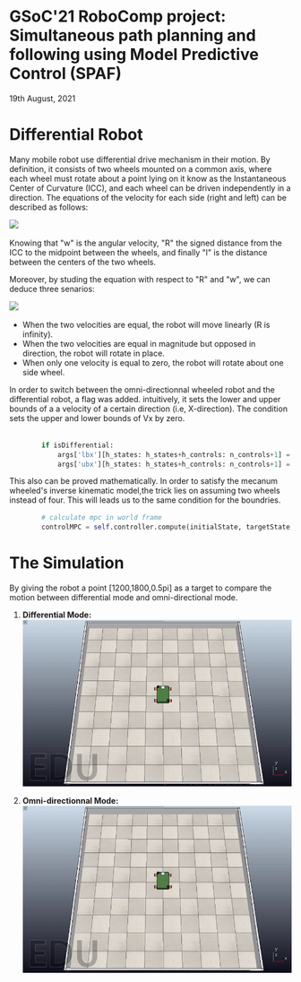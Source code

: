 # GSoC'21 RoboComp project: Simultaneous path planning and following using Model Predictive Control (SPAF)

19th August, 2021

# Differential Robot
Many mobile robot use differential drive mechanism in their motion. By definition, it consists of two wheels mounted on a common axis, where each wheel must rotate about a point lying on it know as the Instantaneous Center of Curvature (ICC), and each wheel can be driven independently in a direction. The equations of the velocity for each side (right and left) can be described as follows: 

<img src="https://latex.codecogs.com/gif.latex?\bg_white&space;\begin{equation}&space;\color{black}&space;\begin{aligned}&space;v_r&space;=&space;w&space;(R&space;&plus;&space;l/2)&space;\\&space;v_l&space;=&space;w&space;(R&space;-&space;l/2)&space;\end{aligned}&space;\end{equation}" />

Knowing that "w" is the angular velocity, "R" the signed distance from the ICC to the midpoint between the wheels, and finally "l" is the distance between the centers of the two wheels.

Moreover, by studing the equation with respect to "R" and "w", we can deduce three senarios:

<img src="https://latex.codecogs.com/gif.latex?\bg_white&space;\begin{equation}&space;\color{black}&space;\begin{aligned}&space;R&space;=&space;\frac&space;{1}{2}&space;\frac{v_r&plus;v_l}{v_r-v_l}&space;\\&space;w&space;=&space;\frac&space;{v_r-v_l&space;}{l}&space;\end{aligned}&space;\end{equation}" />

- When the two velocities are equal, the robot will move linearly (R is infinity).
- When the two velocities are equal in magnitude but opposed in direction, the robot will rotate in place.
- When only one velocity is equal to zero, the robot will rotate about one side wheel.

In order to switch between the omni-directionnal wheeled robot and the differential robot, a flag was added. intuitively, it sets the lower and upper bounds of a a velocity of a certain direction (i.e, X-direction). The condition sets the upper and lower bounds of Vx by zero.

```python

        if isDifferential:
            args['lbx'][h_states: h_states+h_controls: n_controls+1] = 0
            args['ubx'][h_states: h_states+h_controls: n_controls+1] = 0
```
This also can be proved mathematically. In order to satisfy the mecanum wheeled's inverse kinematic model,the trick lies on assuming two wheels instead of four. This will leads us to the same condition for the boundries.

```python
        # calculate mpc in world frame
        controlMPC = self.controller.compute(initialState, targetState, controlState, isDifferential=True)
```
# The Simulation
By giving the robot a point [1200,1800,0.5pi] as a target to compare the motion between differential mode and omni-directional mode.
1. **Differential Mode:**
![diff_mode](./assets/diff_mode.gif)

2. **Omni-directionnal Mode:**
![omni_mode](./assets/omni_mode.gif)
